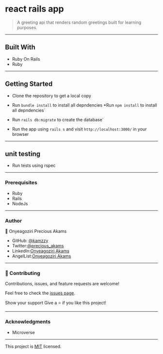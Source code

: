 # react rails app
> A greeting api that renders random greetings built for learning purposes.

 ***
<!-- ### [Deployed version](https://arcane-mountain-22736.herokuapp.com/)
### [Demo](https://www.loom.com/share/264e6dfc03ec4d6ba608c6d549331072) -->
## Built With
* Ruby On Rails
* Ruby
***
## Getting Started

* Clone the repository to get a local copy
* Run `bundle install` to install all depndencies 
*Run `npm install` to install all depndencies`
* Run `rails db:migrate` to create the database`

* Run the app using `rails s` and visit `http://localhost:3000/` in your browser
***
##  unit testing
* Run tests using rspec 
***
### Prerequisites
* Ruby
* Rails
* NodeJs
***
### Author

👤 Onyeagoziri Precious Akams

* GitHub: [@kamzzy](https://github.com/kamzzy)
* Twitter:[@precious_akams](https://twitter.com/precious_akams)
* LinkedIn:[Onyeagoziri Akams](https://www.linkedin.com/in/onyeagoziri-akams/)
* AngelList:[Onyeagoziri Akams](https://angel.co/u/onyeagoziri-akams)
***
### 🤝 Contributing
Contributions, issues, and feature requests are welcome!

Feel free to check the [issues page](../../issues/).

Show your support
Give a ⭐️ if you like this project!
***
### Acknowledgments
* Microverse
 ***

This project is [MIT](./MIT.md) licensed.
